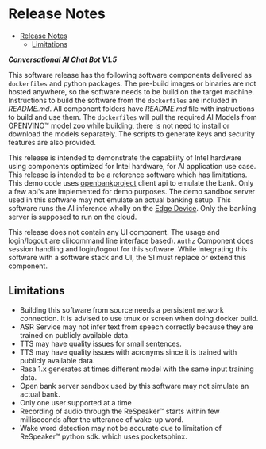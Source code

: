 # Release Notes

- [Release Notes](#release-notes)
	- [Limitations](#limitations)

***Conversational AI Chat Bot V1.5***

This software release has the following software components delivered as `dockerfiles` and python packages. The pre-build images or binaries are not hosted anywhere, so the software needs to be build on the target machine. Instructions to build the software from the `dockerfiles`  are included in _README.md_.  All component folders have _README.md_ file with instructions to build and use them. The `dockerfiles` will pull the required AI Models from OPENVINO&trade; model zoo while building, there is not need to install or download the models separately.  The scripts to generate keys and security features are also provided.

This release is intended to demonstrate the capability of Intel hardware using components optimized for Intel hardware, for AI application use case. This release is intended to be a reference software which has limitations.  This demo code uses [openbankproject](https://openbankproject.com/) client api to emulate the bank. Only a few api's are implemented for demo purposes. The demo sandbox server used in this software may not emulate an actual banking setup. This software runs the AI inference wholly on the [Edge Device](https://en.wikipedia.org/wiki/Edge_computing). Only the banking server is supposed to run on the cloud.

This release does not contain any UI component. The usage and login/logout are cli(command line interface based). `Authz` Component does session handling and login/logout for this software. While integrating this software with a software stack and UI, the SI must replace or extend this component. 

## Limitations

- Building this software from source needs a persistent network connection. It is advised to use tmux or screen when doing docker build.
- ASR Service may not infer text from speech correctly because they are trained on publicly available data.
- TTS may have quality issues for small sentences.
- TTS may have quality issues with acronyms since it is trained with publicly available data.
- Rasa 1.x generates at times different model with the same input training data.
- Open bank server sandbox used by this software may not simulate an actual bank.
- Only one user supported at a time
- Recording of audio through the ReSpeaker&trade; starts within few milliseconds after the utterance of wake-up word.
- Wake word detection may not be accurate due to limitation of ReSpeaker&trade; python sdk. which uses pocketsphinx.
